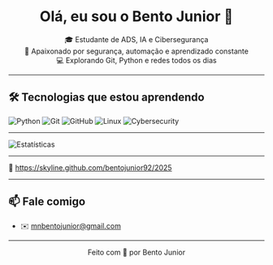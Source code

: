 <h1 align="center">Olá, eu sou o Bento Junior 👋</h1>

<p align="center">
  🎓 Estudante de ADS, IA e Cibersegurança <br>
  🔐 Apaixonado por segurança, automação e aprendizado constante <br>
  💻 Explorando Git, Python e redes todos os dias
</p>

---

## 🛠️ Tecnologias que estou aprendendo

![Python](https://img.shields.io/badge/Python-3776AB?style=for-the-badge&logo=python&logoColor=white)
![Git](https://img.shields.io/badge/Git-F05032?style=for-the-badge&logo=git&logoColor=white)
![GitHub](https://img.shields.io/badge/GitHub-181717?style=for-the-badge&logo=github&logoColor=white)
![Linux](https://img.shields.io/badge/Linux-FCC624?style=for-the-badge&logo=linux&logoColor=black)
![Cybersecurity](https://img.shields.io/badge/-Cybersecurity-blueviolet?style=for-the-badge)

---


![Estatísticas](https://github-readme-stats.vercel.app/api?username=bentojunior92&show_icons=true&theme=radical)

---

🔗 https://skyline.github.com/bentojunior92/2025  

---

## 📫 Fale comigo

- ✉️ mnbentojunior@gmail.com

---

<p align="center">Feito com 💙 por Bento Junior</p>

